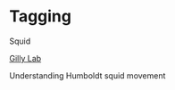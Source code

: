# Tagging

Squid

[Gilly Lab](http://gillylab.stanford.edu/)

Understanding Humboldt squid movement
